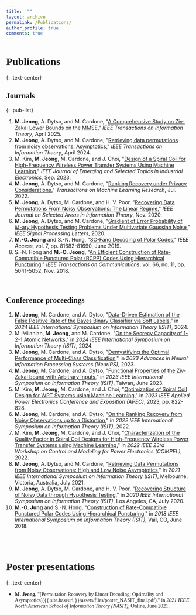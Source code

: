 ```yaml
---
title:  ""
layout: archive
permalink: /Publications/
author_profile: true
comments: true
---
```




# <span style="font-family:rockwell; ">Publications </span>
{: .text-center}

## <span style="font-family:rockwell; ">Journals </span>
{: .pub-list}
1. **M. Jeong**, A. Dytso, and M. Cardone, "[A Comprehensive Study on Ziv-Zakai Lower Bounds on the MMSE](https://ieeexplore.ieee.org/abstract/document/10884827)," *IEEE Transactions on Information Theory*, April 2025. 
1. **M. Jeong**, A. Dytso, and M. Cardone, "[Retrieving data permutations from noisy observations: Asymptotics](https://ieeexplore.ieee.org/abstract/document/10375515)," *IEEE Transactions on Information Theory*, April 2024. 
1. M. Kim, **M. Jeong**,  M. Cardone, and J. Choi, "[Design of a Spiral Coil for High-Frequency Wireless Power Transfer Systems Using Machine Learning](https://ieeexplore.ieee.org/document/10261184)," *IEEE Journal of Emerging and Selected Topics in Industrial Electronics*, Sep. 2023. 
1. **M. Jeong**, A. Dytso, and M. Cardone, "[Ranking Recovery under Privacy Considerations](https://openreview.net/pdf?id=2EOVIvRXlv)," *Transactions on Machine Learning Research*, Jul. 2022. 
1. **M. Jeong**, A. Dytso, M. Cardone, and H. V. Poor, "[Recovering Data Permutations From Noisy Observations: The Linear Regime](https://ieeexplore.ieee.org/document/9279328)," *IEEE Journal on Selected Areas in Information Theory*, Nov. 2020.
1. **M. Jeong**, A. Dytso, and M. Cardone, "[Gradient of Error Probability of $M$-ary Hypothesis Testing Problems Under Multivariate Gaussian Noise](https://ieeexplore.ieee.org/document/9226081)," *IEEE Signal Processing Letters*, 2020.
1. **M.-O. Jeong** and S.-N. Hong, "[SC-Fano Decoding of Polar Codes](https://ieeexplore.ieee.org/abstract/document/8742591)," *IEEE Access*, vol. 7, pp. 81682-81690, June 2019.
1. S.-N. Hong and **M.-O. Jeong**, "[An Efficient Construction of Rate-Compatible Punctured Polar (RCPP) Codes Using Hierarchical Puncturing](https://ieeexplore.ieee.org/document/8408487)," *IEEE Transactions on Communications*, vol. 66, no. 11, pp. 5041-5052, Nov. 2018. 


<br />




## <span style="font-family:rockwell; ">Conference proceedings</span>

1. **M. Jeong**, M. Cardone, and A. Dytso, "[Data-Driven Estimation of the False Positive Rate of the Bayes Binary Classifier via Soft Labels](https://ieeexplore.ieee.org/abstract/document/10619564)," in *2024 IEEE International Symposium on Information Theory (ISIT)*, 2024.
1. M. Milanian, **M. Jeong**, and M. Cardone, "[On the Secrecy Capacity of 1-2-1 Atomic Networks](https://ieeexplore.ieee.org/abstract/document/10619394)," in *2024 IEEE International Symposium on Information Theory (ISIT)*, 2024.
1. **M. Jeong**, M. Cardone, and A. Dytso, "[Demystifying the Optimal Performance of Multi-Class Classification](https://proceedings.neurips.cc/paper_files/paper/2023/file/647e122fc406573c51276692f20379b5-Paper-Conference.pdf)," in *2023 Advances in Neural Information Processing Systems (NeurIPS)*, 2023.
1. **M. Jeong**, M. Cardone, and A. Dytso, "[Functional Properties of the Ziv-Zakai bound with Arbitrary Inputs](https://arxiv.org/pdf/2305.02970.pdf)," in *2023 IEEE International Symposium on Information Theory (ISIT)*, Taiwan, June 2023.
1. M. Kim, **M. Jeong**, M. Cardone, and J. Choi, "[Optimization of Spiral Coil Design for WPT Systems using Machine Learning](https://ieeexplore.ieee.org/document/10131149)," in *2023 IEEE Applied Power Electronics Conference and Exposition (APEC)*, 2023, pp. 822-828.
1. **M. Jeong**, M. Cardone, and A. Dytso, "[On the Ranking Recovery from Noisy Observations up to a Distortion](https://ieeexplore.ieee.org/document/9834780)," in *2022 IEEE International Symposium on Information Theory (ISIT)*, 2022.
1. M. Kim, **M. Jeong**, M. Cardone, and J. Choi, "[Characterization of the Quality Factor in Spiral Coil Designs for High-Frequency Wireless Power Transfer Systems using Machine Learning](https://ieeexplore.ieee.org/document/9830005)," in *2022 IEEE 23rd Workshop on Control and Modeling for Power Electronics (COMPEL)*,  2022.
1. **M. Jeong**, A. Dytso, and M. Cardone, "[Retrieving Data Permutations from Noisy Observations: High and Low Noise Asymptotics](https://ieeexplore.ieee.org/document/9518137)," in *2021 IEEE International Symposium on Information Theory (ISIT)*, Melbourne, Victoria, Australia, July 2021.
1. **M. Jeong**, A. Dytso, M. Cardone, and H. V. Poor, "[Recovering Structure of Noisy Data through Hypothesis Testing](https://ieeexplore.ieee.org/document/9174229)," in *2020 IEEE International Symposium on Information Theory (ISIT)*, Los Angeles, CA, July 2020.
1. **M.-O. Jung** and S.-N. Hong, "[Construction of Rate-Compatible Punctured Polar Codes Using Hierarchical Puncturing](https://ieeexplore.ieee.org/document/8437536)," in *2018 IEEE International Symposium on Information Theory (ISIT)*, Vail, CO, June 2018.
<br />
<br />

# <span style="font-family:rockwell; ">Poster presentations </span>
{: .text-center}

- <span style="font-family:times new roman; "> **M. Jeong**, "[Permutation Recovery by Linear Decoding: Optimality and Asymptotics]({{ site.baseurl }}/assets/files/poster_NASIT_final.pdf)," in *2021 IEEE North American School of Information Theory (NASIT)*, Online, June 2021.</span>
